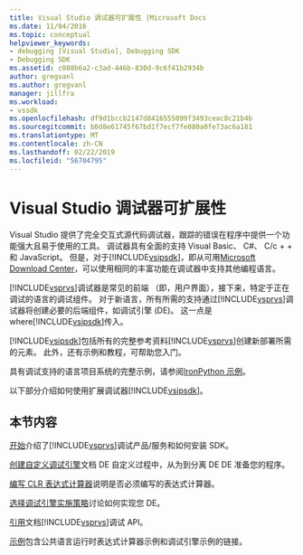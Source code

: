 ```yaml
---
title: Visual Studio 调试器可扩展性 |Microsoft Docs
ms.date: 11/04/2016
ms.topic: conceptual
helpviewer_keywords:
- debugging [Visual Studio], Debugging SDK
- Debugging SDK
ms.assetid: c088b6a2-c3ad-446b-830d-9c6f41b2934b
author: gregvanl
ms.author: gregvanl
manager: jillfra
ms.workload:
- vssdk
ms.openlocfilehash: df9d1bccb2147d8416555099f3493ceac8c21b4b
ms.sourcegitcommit: b0d8e61745f67bd1f7ecf7fe080a0fe73ac6a181
ms.translationtype: MT
ms.contentlocale: zh-CN
ms.lasthandoff: 02/22/2019
ms.locfileid: "56704795"
---
```

# <a name="visual-studio-debugger-extensibility"></a>Visual Studio 调试器可扩展性
Visual Studio 提供了完全交互式源代码调试器，跟踪的错误在程序中提供一个功能强大且易于使用的工具。 调试器具有全面的支持 Visual Basic、 C#、 C/c + + 和 JavaScript。 但是，对于[!INCLUDE[vsipsdk](../../extensibility/includes/vsipsdk_md.md)]，即从可用[Microsoft Download Center](http://go.microsoft.com/fwlink/?LinkId=214453)，可以使用相同的丰富功能在调试器中支持其他编程语言。

 [!INCLUDE[vsprvs](../../code-quality/includes/vsprvs_md.md)]调试器是常见的前端 （即，用户界面），接下来，特定于正在调试的语言的调试组件。 对于新语言，所有所需的支持通过[!INCLUDE[vsprvs](../../code-quality/includes/vsprvs_md.md)]调试器将创建必要的后端组件，如调试引擎 (DE)。 这一点是 where[!INCLUDE[vsipsdk](../../extensibility/includes/vsipsdk_md.md)]传入。

 [!INCLUDE[vsipsdk](../../extensibility/includes/vsipsdk_md.md)]包括所有的完整参考资料[!INCLUDE[vsprvs](../../code-quality/includes/vsprvs_md.md)]创建新部署所需的元素。 此外，还有示例和教程，可帮助您入门。

 具有调试支持的语言项目系统的完整示例，请参阅[IronPython 示例](https://www.microsoft.com/download/details.aspx?id=55984)。

 以下部分介绍如何使用扩展调试器[!INCLUDE[vsipsdk](../../extensibility/includes/vsipsdk_md.md)]。

## <a name="in-this-section"></a>本节内容
 [开始](../../extensibility/debugger/getting-started-with-debugger-extensibility.md)介绍了[!INCLUDE[vsprvs](../../code-quality/includes/vsprvs_md.md)]调试产品/服务和如何安装 SDK。

 [创建自定义调试引擎](../../extensibility/debugger/creating-a-custom-debug-engine.md)文档 DE 自定义过程中，从为到分离 DE DE 准备您的程序。

 [编写 CLR 表达式计算器](../../extensibility/debugger/writing-a-common-language-runtime-expression-evaluator.md)说明是否必须编写的表达式计算器。

 [选择调试引擎实施策略](../../extensibility/debugger/choosing-a-debug-engine-implementation-strategy.md)讨论如何实现您 DE。

 [引用](../../extensibility/debugger/reference/reference-visual-studio-debugging-apis.md)文档[!INCLUDE[vsprvs](../../code-quality/includes/vsprvs_md.md)]调试 API。

 [示例](../../extensibility/debugger/visual-studio-debugging-samples.md)包含公共语言运行时表达式计算器示例和调试引擎示例的链接。
